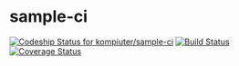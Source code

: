 # sample-ci

[ ![Codeship Status for kompiuter/sample-ci](https://app.codeship.com/projects/260aaa80-2740-0135-aa95-7295df9c22d6/status?branch=master)](https://app.codeship.com/projects/222839)
[![Build Status](https://travis-ci.org/kompiuter/sample-ci.svg?branch=master)](https://travis-ci.org/kompiuter/sample-ci)
[![Coverage Status](https://coveralls.io/repos/github/kompiuter/sample-ci/badge.svg?branch=master)](https://coveralls.io/github/kompiuter/sample-ci?branch=master)
